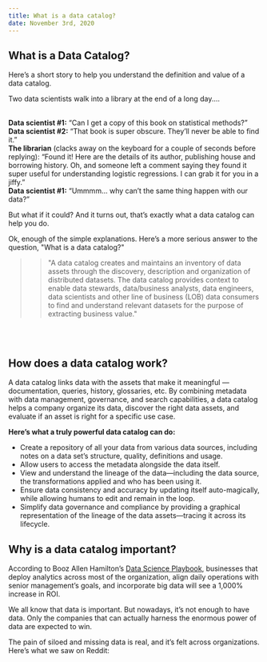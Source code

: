 ```yaml
---
title: What is a data catalog?
date: November 3rd, 2020
---
```


## What is a Data Catalog?

Here’s a short story to help you understand the definition and value of a data catalog.

Two data scientists walk into a library at the end of a long day....
<br />
<br />

**Data scientist #1:** “Can I get a copy of this book on statistical methods?”  
**Data scientist #2:** “That book is super obscure. They’ll never be able to find it.”  
**The librarian** (clacks away on the keyboard for a couple of seconds before replying): “Found it! Here are the details of its author, publishing house and borrowing history. Oh, and someone left a comment saying they found it super useful for understanding logistic regressions. I can grab it for you in a jiffy.”  
**Data scientist #1:** “Ummmm… why can’t the same thing happen with our data?”

But what if it could? And it turns out, that’s exactly what a data catalog can help you do.

Ok, enough of the simple explanations. Here’s a more serious answer to the question, "What is a data catalog?"

> > "A data catalog creates and maintains an inventory of data assets through the discovery, description and organization of distributed datasets. The data catalog provides context to enable data stewards, data/business analysts, data engineers, data scientists and other line of business (LOB) data consumers to find and understand relevant datasets for the purpose of extracting business value."

<br />
<br />

## How does a data catalog work?

A data catalog links data with the assets that make it meaningful — documentation, queries, history, glossaries, etc. By combining metadata with data management, governance, and search capabilities, a data catalog helps a company organize its data, discover the right data assets, and evaluate if an asset is right for a specific use case.

**Here’s what a truly powerful data catalog can do:**

- Create a repository of all your data from various data sources, including notes on a data set’s structure, quality, definitions and usage.
- Allow users to access the metadata alongside the data itself.
- View and understand the lineage of the data—including the data source, the transformations applied and who has been using it.
- Ensure data consistency and accuracy by updating itself auto-magically, while allowing humans to edit and remain in the loop.
- Simplify data governance and compliance by providing a graphical representation of the lineage of the data assets—tracing it across its lifecycle.

## Why is a data catalog important?

According to Booz Allen Hamilton’s [Data Science Playbook](https://www.boozallen.com/content/dam/boozallen_site/sig/pdf/publications/data-science-playbook.pdf), businesses that deploy analytics across most of the organization, align daily operations with senior management’s goals, and incorporate big data will see a 1,000% increase in ROI.

We all know that data is important. But nowadays, it’s not enough to have data. Only the companies that can actually harness the enormous power of data are expected to win.

The pain of siloed and missing data is real, and it’s felt across organizations. Here’s what we saw on Reddit:
